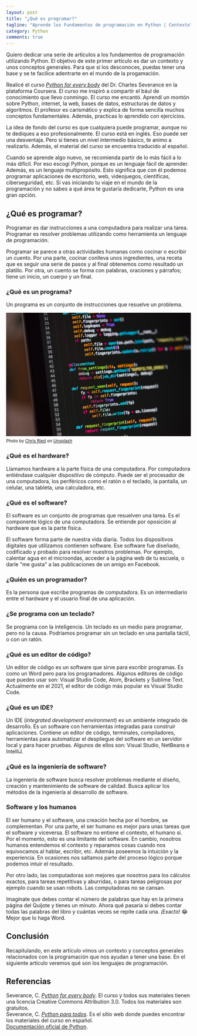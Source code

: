 ```yaml
---
layout: post
title: "¿Qué es programar?"
tagline: "Aprende los Fundamentos de programación en Python | Contexto"
category: Python
comments: true
---
```


Quiero dedicar una serie de artículos a los fundamentos de programación utilizando Python. El objetivo de este primer artículo es dar un contexto y unos conceptos generales. Para que si los desconoces, puedas tener una base y se te facilice adentrarte en el mundo de la progamación.  

Realicé el curso *[Python for every body](https://www.coursera.org/specializations/python)* del Dr. Charles Severance en la plataforma Coursera. El curso me inspiró a compartir el bául de conocimiento que llevo conmingo. El curso me encantó. Aprendí un montón sobre Python, internet, la web, bases de datos, estructuras de datos y algoritmos. El profesor es carismático y explica de forma sencilla muchos conceptos fundamentales. Además, practicas lo aprendido con ejercicios.  

La idea de fondo del curso es que cualquiera puede programar, aunque no te dediques a eso profesionalmente. El curso está en inglés. Eso puede ser una desventaja. Pero si tienes un nivel intermedio básico, te animo a realizarlo. Además, el material del curso se encuentra traducido al español.  

Cuando se aprende algo nuevo, se recomienda partir de lo más fácil a lo más difícil. Por eso escogí Python, porque es un lenguaje fácil de aprender. Además, es un lenguaje multipropósito. Esto significa que con él podemos programar aplicaciones de escritorio, web, videojuegos, científicas, ciberseguridad, etc. Si vas iniciando tu viaje en el mundo de la programación y no sabes a qué área te gustaría dedicarte, Python es una gran opción.  

<p style="text-align: center;">
<i class="fab fa-python" style='font-size:80px;color: #2a7ae2;'></i> 
</p>

## ¿Qué es programar?  
Programar es dar instrucciones a una computadora para realizar una tarea. Programar es resolver problemas utilizando como herramienta un lenguaje de programación.  

Programar se parece a otras actividades humanas como cocinar o escribir un cuento. Por una parte, cocinar conlleva unos ingredientes, una receta que es seguir una serie de pasos y al final obtenemos como resultado un platillo. Por otra, un cuento se forma con palabras, oraciones y párrafos; tiene un inicio, un cuerpo y un final.  

### ¿Qué es un programa?  
Un programa es un conjunto de instrucciones que resuelve un problema. 

![Programa en Python](/assets/images/programming_python.jpg)  
<small>Photo by <a href="https://unsplash.com/@cdr6934?utm_source=unsplash&utm_medium=referral&utm_content=creditCopyText">Chris Ried</a> on <a href="https://unsplash.com/?utm_source=unsplash&utm_medium=referral&utm_content=creditCopyText">Unsplash</a></small>
  

### ¿Qué es el hardware?  
Llamamos hardware a la parte física de una computadora. Por computadora entiéndase cualquier dispositivo de cómputo. Puede ser el procesador de una computadora, los periféricos como el ratón o el teclado, la pantalla, un celular, una tableta, una calculadora, etc.  

### ¿Qué es el software?  
El software es un conjunto de programas que resuelven una tarea. Es el componente lógico de una computadora. Se entiende por oposición al hardware que es la parte física.  

El software forma parte de nuestra vida diaria. Todos los dispositivos digitales que utilizamos contienen software. Ese software fue diseñado, codificado y probado para resolver nuestros problemas. Por ejemplo, calentar agua en el microondas, acceder a la página web de tu escuela, o darle "me gusta" a las publicaciones de un amigo en Facebook.  

### ¿Quién es un programador?  
Es la persona que escribe programas de computadora. Es un intermediario entre el hardware y el usuario final de una aplicación.  

### ¿Se programa con un teclado?  
Se programa con la inteligencia. Un teclado es un medio para programar, pero no la causa. Podríamos programar sin un teclado en una pantalla táctil, o con un ratón.  

### ¿Qué es un editor de código?  
Un editor de código es un software que sirve para escribir programas. Es como un Word pero para los programadores. Algunos editores de código que puedes usar son: Visual Studio Code, Atom, Brackets y Sublime Text. Actualmente en el 2021, el editor de código más popular es Visual Studio Code. 

### ¿Qué es un IDE?  
Un IDE (*integrated development environment*) es un ambiente integrado de desarrollo. Es un software con herramientas integradas para construir aplicaciones. Contiene un editor de código, terminales, compiladores, herramientas para automatizar el despliegue del software en un servidor local y para hacer pruebas. Algunos de ellos son: Visual Studio, NetBeans e IntelliJ.  

### ¿Qué es la ingeniería de software?  
La ingeniería de software busca resolver problemas mediante el diseño, creación y mantenimiento de software de calidad. Busca aplicar los métodos de la ingeniería al desarrollo de software.  

### Software y los humanos  
El ser humano y el software, una creación hecha por el hombre, se complementan. Por una parte, el ser humano es mejor para unas tareas que el software y viceversa. El software no entiene el contexto, el humano sí. Por el momento, esto es una limitante del software. En cambio, nosotros humanos entendemos el contexto y reparamos cosas cuando nos equivocamos al hablar, escribir, etc. Además poseemos la intuición y la experiencia. En ocasiones nos saltamos parte del proceso lógico porque podemos intuir el resultado.  

Por otro lado, las computadoras son mejores que nosotros para los cálculos exactos, para tareas repetitivas y aburridas, o para tareas peligrosas por ejemplo cuando se usan robots. Las computadoras no se cansan.  

Imagínate que debes contar el número de palabras que hay en la primera página del Quijote y tienes un minuto. Ahora qué pasaría si debes contar todas las palabras del libro y cuántas veces se repite cada una. ¡Exacto! 😂 Mejor que lo haga Word.  

## Conclusión
Recapitulando, en este artículo vimos un contexto y conceptos generales relacionados con la programación que nos ayudan a tener una base. En el siguiente artículo veremos qué son los lenguajes de programación.  

## Referencias
Severance, C. *[Python for every body](https://www.coursera.org/specializations/python)*. El curso y todos sus materiales tienen una licencia Creative Commons Attribution 3.0. Todos los materiales son gratuitos.  
Severance, C. *[Python para todos](https://es.py4e.com/)*. Es el sitio web donde puedes encontrar los materiales del curso en español.  
[Documentación oficial de Python](https://www.python.org/doc/).